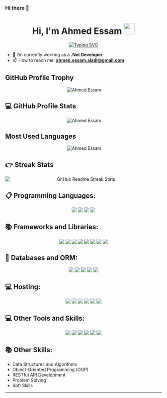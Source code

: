 ### Hi there 👋

<h1 align="center">Hi, I'm Ahmed Essam <img src="https://media.giphy.com/media/hvRJCLFzcasrR4ia7z/giphy.gif" width="35"></h1>
<p align="center">
  <a href="https://git.io/typing-svg">
    <img src="https://readme-typing-svg.demolab.com?font=Fira+Code&weight=900&size=24&pause=1000&center=true&vCenter=true&width=600&lines=Computers+&+AI+Graduate;.Net+Developer" alt="Typing SVG" />
  </a>
</p>

- 🌱 I’m currently working as a **.Net Developer** 
- 📫 How to reach me: **ahmed.essam.aladl@gmail.com**
<!--
## Social Media
<div align="center">
  <a href="https://github.com/Ahmed-Aladl" style="display:block;">
    <img align="center" src='https://cdn.jsdelivr.net/npm/simple-icons@3.0.1/icons/github.svg' alt='github' height='40' /> 
  </a>
  <a href="https://www.linkedin.com/in/ae05/" style="display:block">
    <img align="center" src='https://cdn.jsdelivr.net/npm/simple-icons@3.0.1/icons/linkedin.svg' alt='linkedin' height='40' /> 
  </a>
  <a href="https://Ahmed-Aladl.github.io/Ahmed-Aladl/" style="display:block">
    <img align="center" src='https://cdn.jsdelivr.net/npm/simple-icons@3.0.1/icons/icloud.svg' alt='website' height='40' /> 
  </a>
</div>
!-->
## GitHub Profile Trophy
<p align="center">&nbsp;<img src="https://github-profile-trophy.vercel.app/?username=Ahmed-Aladl" alt="Ahmed Essam" /></p>

## 💻 GitHub Profile Stats
<p align="center">&nbsp;<img src="https://github-readme-stats.vercel.app/api?username=Ahmed-Aladl&show_icons=true&count_private=true" alt="Ahmed Essam" /></p>

## Most Used Languages
<p align="center">&nbsp;<img src="https://github-readme-stats.vercel.app/api/top-langs/?username=Ahmed-Aladl" alt="Ahmed Essam" /></p>

## 👉 Streak Stats
<p align="center"><img alt="GitHub Readme Streak Stats" src="https://streak-stats.demolab.com/?user=Ahmed-Aladl" style="display: block;"></p>

## 📋 Programming Languages:
<p align="center">
  <img src="https://img.shields.io/badge/c++-%2300599C.svg?style=for-the-badge&logo=c%2B%2B&logoColor=white"/>
  <img src="https://img.shields.io/badge/java-%23ED8B00.svg?style=for-the-badge&logo=openjdk&logoColor=white"/>
  <img src="https://img.shields.io/badge/javascript-%23323330.svg?style=for-the-badge&logo=javascript&logoColor=%23F7DF1E"/>
  <img src="https://img.shields.io/badge/typescript-%23007ACC.svg?style=for-the-badge&logo=typescript&logoColor=white"/>
</p>

## 📚 Frameworks and Libraries:
<p align="center"> 
  <img src="https://img.shields.io/badge/.NET-512BD4?style=for-the-badge&logo=dotnet&logoColor=white"/> 
  <img src="https://img.shields.io/badge/ASP.NET-512BD4?style=for-the-badge&logo=dotnet&logoColor=white"/> 
  <img src="https://img.shields.io/badge/Entity%20Framework-68217A?style=for-the-badge&logo=.net&logoColor=white"/> 
  <img src="https://img.shields.io/badge/Angular-DD0031?style=for-the-badge&logo=angular&logoColor=white"/> 
  <img src="https://img.shields.io/badge/RxJS-B7178C?style=for-the-badge&logo=reactivex&logoColor=white"/> 
  <img src="https://img.shields.io/badge/NgRx-8A2BE2?style=for-the-badge&logo=redux&logoColor=white"/> 
  <img src="https://img.shields.io/badge/Bootstrap-7952B3?style=for-the-badge&logo=bootstrap&logoColor=white"/> 
  <img src="https://img.shields.io/badge/Sass-CC6699?style=for-the-badge&logo=sass&logoColor=white"/> 
</p>

## 💾 Databases and ORM:
<p align="center"> 
  <img src="https://img.shields.io/badge/Microsoft%20SQL%20Server-CC2927?style=for-the-badge&logo=microsoftsqlserver&logoColor=white"/> 
  <img src="https://img.shields.io/badge/PostgreSQL-336791?style=for-the-badge&logo=postgresql&logoColor=white"/> 
  <img src="https://img.shields.io/badge/MySQL-4479A1?style=for-the-badge&logo=mysql&logoColor=white"/> 
  <img src="https://img.shields.io/badge/Entity%20Framework%20Core-512BD4?style=for-the-badge&logo=dotnet&logoColor=white"/> 
  <img src="https://img.shields.io/badge/Dapper-512BD4?style=for-the-badge&logo=dotnet&logoColor=white"/> 
</p>

## 💻 Hosting:
<p align="center"> 
  <img src="https://img.shields.io/badge/Azure-0078D4?style=for-the-badge&logo=microsoft-azure&logoColor=white"/> 
  <img src="https://img.shields.io/badge/AWS-%23FF9900.svg?style=for-the-badge&logo=amazon-aws&logoColor=white"/> 
  <img src="https://img.shields.io/badge/IIS-0078D7?style=for-the-badge&logo=internet-explorer&logoColor=white"/> 
  <img src="https://img.shields.io/badge/Docker-2496ED?style=for-the-badge&logo=docker&logoColor=white"/> 
  <img src="https://img.shields.io/badge/Vercel-000000?style=for-the-badge&logo=vercel&logoColor=white"/> 
  <img src="https://img.shields.io/badge/Netlify-00C7B7?style=for-the-badge&logo=netlify&logoColor=white"/> 
</p>


## 💻 Other Tools and Skills: 
<p align="center">
  <img src="https://img.shields.io/badge/Git-F05032?style=for-the-badge&logo=git&logoColor=white"/>
  <img src="https://img.shields.io/badge/Docker-2496ED?style=for-the-badge&logo=docker&logoColor=white"/>
  <img src="https://img.shields.io/badge/Redis-DC382D?style=for-the-badge&logo=redis&logoColor=white"/>
  <img src="https://img.shields.io/badge/Photoshop-31A8FF?style=for-the-badge&logo=adobe-photoshop&logoColor=black"/>
  <img src="https://img.shields.io/badge/JSON-000000?style=for-the-badge&logo=json&logoColor=white"/>
  <img src="https://img.shields.io/badge/Bootstrap-563D7C?style=for-the-badge&logo=bootstrap&logoColor=white"/>
</p>

## 📚 Other Skills:
- Data Structures and Algorithms
- Object-Oriented Programming (OOP)
- RESTful API Development
- Problem Solving
- Soft Skills

---
